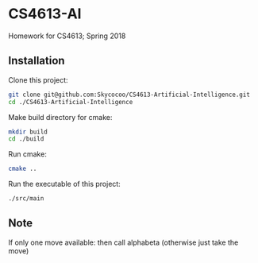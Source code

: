 # CS4613-AI
Homework for CS4613; Spring 2018

## Installation

Clone this project:

```bash
git clone git@github.com:Skycocoo/CS4613-Artificial-Intelligence.git
cd ./CS4613-Artificial-Intelligence
```

Make build directory for cmake:

```bash
mkdir build
cd ./build
```

Run cmake:

```bash
cmake ..
```

Run the executable of this project:

```bash
./src/main
```

## Note

If only one move available: then call alphabeta (otherwise just take the move)
